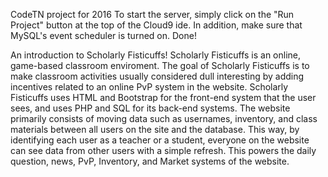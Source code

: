 CodeTN project for 2016
To start the server, simply click on the "Run Project" button at the top of the Cloud9 ide.
In addition, make sure that MySQL's event scheduler is turned on.
Done!

An introduction to Scholarly Fisticuffs!
Scholarly Fisticuffs is an online, game-based classroom enviroment. The goal of Scholarly Fisticuffs is to make
classroom activities usually considered dull interesting by adding incentives related to an online PvP system in 
the website. Scholarly Fisticuffs uses HTML and Bootstrap for the front-end system that the user sees, and uses
PHP and SQL for its back-end systems. The website primarily consists of moving data such as usernames, inventory,
and class materials between all users on the site and the database. This way, by identifying each user as a teacher
or a student, everyone on the website can see data from other users with a simple refresh. This powers the daily question,
news, PvP, Inventory, and Market systems of the website. 